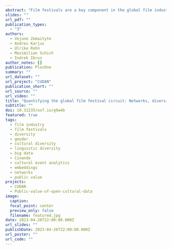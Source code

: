 ```yaml
---
abstract: "Film festivals are a key component in the global film industry in terms of trendsetting, publicity, trade, and collaboration. We present an unprecedented analysis of the international film festival circuit, which has so far remained relatively understudied quantitatively, partly due to the limited availability of suitable data sets. We use large-scale data from the Cinando platform of the Cannes Film Market, widely used by industry professionals. We explicitly model festival events as a global network connected by shared films, and quantify festivals as aggregates of the metadata of their showcased films. Importantly, we argue against using simple count distributions for discrete labels such as language or production country, as such categories are typically not equidistant. Rather, we propose embedding them in continuous latent vector spaces. We demonstrate how these “festival embeddings” provide insight into changes in programmed content over time, predict festival connections, and can be used to measure diversity in film festival programming across various cultural, social, and geographical variables---which all constitute an aspect of public value creation by film festivals. Our results provide a novel mapping of the film festival circuit between 2009--2021 (616 festivals, 31,989 unique films), highlighting festival types that occupy specific niches, diverse series, and those that evolve over time. We also discuss how these quantitative findings fit into media studies and research on public value creation by cultural industries. With festivals occupying a central position in the film industry, investigations into the data they generate hold opportunities for researchers to better understand industry dynamics and cultural impact, and for organizers, policymakers, and industry actors to make more informed, data-driven decisions. We hope our proposed methodological approach to festival data paves way for more comprehensive film festival studies and large-scale quantitative cultural event analytics in general."
slides: ""
url_pdf: ""
publication_types:
  - "3"
authors:
  - Vejune Zemaityte
  - Andres Karjus
  - Ulrike Rohn
  - Maximilian Schich
  - Indrek Ibrus
author_notes: []
publication: PlosOne
summary: ""
url_dataset: ""
url_project: "CUDAN"
publication_short: ""
url_source: ""
url_video: ""
title: "Quantifying the global film festival circuit: Networks, diversity, and public value creation"
subtitle: ""
doi: 10.31235/osf.io/g9w4b
featured: true
tags:
  - film industry
  - film festivals
  - diversity
  - gender
  - cultural diversity
  - linguistic diversity
  - big data
  - Cinando
  - cultural event analytics
  - embeddings
  - networks
  - public value
projects:
  - CUDAN
  - Public-value-of-open-cultural-data
image:
  caption: 
  focal_point: center
  preview_only: false
  filename: featured.jpg
date: 2023-04-26T22:00:00.000Z
url_slides: ""
publishDate: 2023-04-26T22:00:00.000Z
url_poster: ""
url_code: ""
---
```

